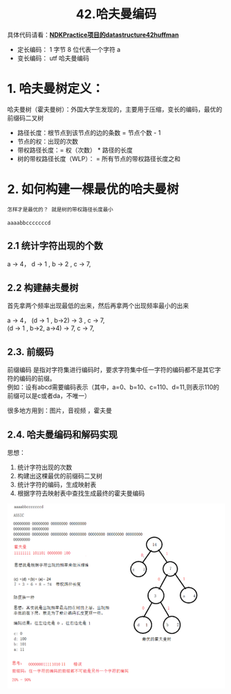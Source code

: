 # <center>42.哈夫曼编码<center>

具体代码请看：**[NDKPractice项目的datastructure42huffman](https://github.com/EastUp/NDKPractice/tree/master/datastructure42huffman)**


- 定长编码： 1 字节 8 位代表一个字符   a
- 变长编码： utf   哈夫曼编码

# 1. 哈夫曼树定义：
哈夫曼树（霍夫曼树）：外国大学生发现的，主要用于压缩，变长的编码，最优的前缀码二叉树

- 路径长度：根节点到该节点的边的条数 = 节点个数 - 1
- 节点的权：出现的次数
- 带权路径长度：= 权（次数） * 路径的长度
- 树的带权路径长度（WLP）： = 所有节点的带权路径长度之和

# 2. 如何构建一棵最优的哈夫曼树

`怎样才是最优的？ 就是树的带权路径长度最小`

`aaaabbcccccccd`

## 2.1 统计字符出现的个数

a -> 4， d -> 1 , b -> 2 , c -> 7,

## 2.2 构建赫夫曼树

首先拿两个频率出现最低的出来，然后再拿两个出现频率最小的出来

a -> 4，  (d -> 1 , b->2) -> 3 , c -> 7,  
(d -> 1 , b->2, a->4) -> 7, c -> 7,

## 2.3. 前缀码

前缀编码 是指对字符集进行编码时，要求字符集中任一字符的编码都不是其它字符的编码的前缀。  
例如：设有abcd需要编码表示（其中，a=0、b=10、c=110、d=11,则表示110的前缀可以是c或者da，不唯一）

很多地方用到：图片，音视频 ，霍夫曼

## 2.4. 哈夫曼编码和解码实现
思想：
1. 统计字符出现的次数
2. 构建出这棵最优的前缀码二叉树
3. 统计字符的编码，生成映射表
4. 根据字符去映射表中查找生成最终的霍夫曼编码

![](../images/42.霍夫曼编码.png)



























